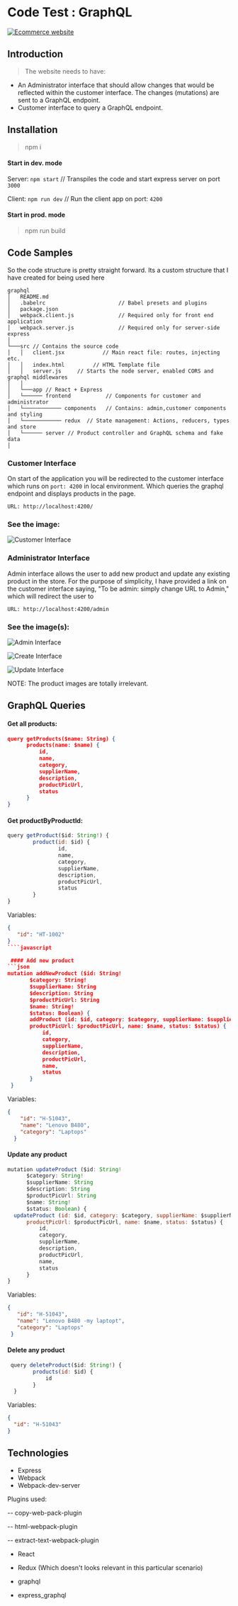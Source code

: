 # Code Test : GraphQL
[![Ecommerce website](https://static.makeuseof.com/wp-content/uploads/2015/12/youtube-player-670x335.jpg)](https://www.youtube.com/watch?v=Uyc5xlJ0uF4)


## Introduction

>The website needs to have:

- An Administrator interface that should allow changes that would be reflected within the customer interface. The changes (mutations) are sent to a GraphQL endpoint.
- Customer interface to query a GraphQL endpoint.

## Installation

> npm i


#### Start in dev. mode

>
Server: `npm start` // Transpiles the code and start express server on port `3000`

Client: `npm run dev` // Run the client app on port: `4200`


#### Start in prod. mode

> npm run build



## Code Samples

So the code structure is pretty straight forward. Its a custom structure that I have created for being used here

>
```
graphql
│   README.md
│   .babelrc                       // Babel presets and plugins
│   package.json
│   webpack.client.js              // Required only for front end application
│   webpack.server.js              // Required only for server-side express
│
└───src // Contains the source code
│   │   client.jsx            // Main react file: routes, injecting etc.
│   │   index.html         // HTML Template file
│   │   server.js     // Starts the node server, enabled CORS and graphql middlewares
│   │
│   └───app // React + Express
│   └────── frontend           // Components for customer and administrator
│   └──────────── components   // Contains: admin,customer components and styling
│   └──────────── redux  // State management: Actions, reducers, types and store
│   └────── server // Product controller and GraphQL schema and fake data
│
```

### Customer Interface

On start of the application you will be redirected to the customer interface which runs on `port: 4200` in local environment. Which queries the graphql endpoint and displays products in the page.

 `URL: http://localhost:4200/`


### See the image:

![Customer Interface](https://preview.ibb.co/fQ5Re9/customer_Interface.png)

### Administrator Interface

Admin interface allows the user to add new product and update any existing product in the store. For the purpose of simplicity, I have provided a link on the customer interface saying, "To be admin: simply change URL to Admin," which will redirect the user to

`URL: http://localhost:4200/admin`

### See the image(s):

![Admin Interface](https://preview.ibb.co/dimcmp/admin_Interface_Home.png)

![Create Interface](https://preview.ibb.co/mSFdRp/admin_Interface_Home.png)

![Update Interface](https://preview.ibb.co/ezGwCU/admin_Interface_Home.png)

NOTE: The product images are totally irrelevant.


## GraphQL Queries

#### Get all products:

```json
query getProducts($name: String) {
      products(name: $name) {
          id,
          name,
          category,
          supplierName,
          description,
          productPicUrl,
          status
      }
}
```
  

#### Get productByProductId:

```javascript
query getProduct($id: String!) {
        product(id: $id) {
                id,
                name,
                category,
                supplierName,
                description,
                productPicUrl,
                status
        }
}
```
 Variables:

```json
{
   "id": "HT-1002"
}
````javascript

 #### Add new product
```json
mutation addNewProduct ($id: String!
       $category: String!
       $supplierName: String
       $description: String
       $productPicUrl: String
       $name: String!
       $status: Boolean) {
       addProduct (id: $id, category: $category, supplierName: $supplierName, description: $description,
       productPicUrl: $productPicUrl, name: $name, status: $status) {
           id,
           category,
           supplierName,
           description,
           productPicUrl,
           name,
           status
       }
 }
````

 Variables:

 ```json
 {
     "id": "H-51043",
     "name": "Lenovo B480",
     "category": "Laptops"
   }
````

 #### Update any product

 ```javascript
 mutation updateProduct ($id: String!
       $category: String!       
       $supplierName: String       
       $description: String       
       $productPicUrl: String       
       $name: String!       
       $status: Boolean) {       
   updateProduct (id: $id, category: $category, supplierName: $supplierName, description: $description,
       productPicUrl: $productPicUrl, name: $name, status: $status) {
           id,
           category,           
           supplierName,           
           description,           
           productPicUrl,           
           name,           
           status           
       }       
 }
````

Variables:

```json
{
   "id": "H-51043",   
   "name": "Lenovo B480 -my laptopt",   
   "category": "Laptops"   
 }
```
 #### Delete any product
```javascript
 query deleteProduct($id: String!) {
        products(id: $id) {       
            id            
        }        
  }
  ````

Variables:
```json
{
  "id": "H-51043"    
}
```

## Technologies

- Express
- Webpack
- Webpack-dev-server

Plugins used:

-- copy-web-pack-plugin

-- html-webpack-plugin

-- extract-text-webpack-plugin

- React

- Redux (Which doesn't looks relevant in this particular scenario)

- graphql

- express_graphql
